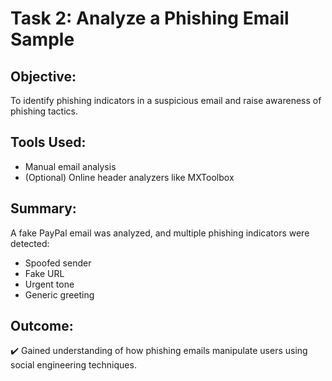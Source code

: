 # Task 2: Analyze a Phishing Email Sample

## Objective:
To identify phishing indicators in a suspicious email and raise awareness of phishing tactics.

## Tools Used:
- Manual email analysis
- (Optional) Online header analyzers like MXToolbox

## Summary:
A fake PayPal email was analyzed, and multiple phishing indicators were detected:
- Spoofed sender
- Fake URL
- Urgent tone
- Generic greeting

## Outcome:
✔️ Gained understanding of how phishing emails manipulate users using social engineering techniques.
